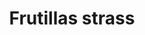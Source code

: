 ---
title: Frutillas strass
date: 
draft: false

# descripcion
description : Aros pasantes en plata 925 y strass.

materials: Plata 925

color: 

dimensions: 1 cm x 0.8 cm

code: 01-06-0872

type: "Aros"

categories: []

price: $3.060,00

price_eftvo: $2.600,00

# Images
# first image will be shown in the product page
images:
  # - image: "images/path_to_image"
  # La ubicacion de las imagenes es imagenes/Aros/Aros.Strass/01-06-0872-frutillas-strass
  - image: "./images/aros/strass/01-06-0872-frutillas-strass.jpg"
---